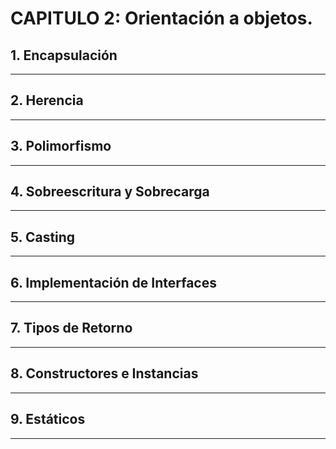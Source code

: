 # CAPITULO 2: Orientación a objetos.

## 1. Encapsulación
___

## 2. Herencia
___

## 3. Polimorfismo
___

## 4. Sobreescritura y Sobrecarga
___

## 5. Casting
___

## 6. Implementación de Interfaces
___

## 7. Tipos de Retorno
___

## 8. Constructores e Instancias
___

## 9. Estáticos
___

